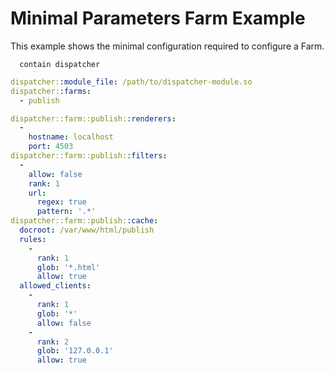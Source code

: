 # Minimal Parameters Farm Example

This example shows the minimal configuration required to configure a Farm.

```puppet
  contain dispatcher
```

```yaml
dispatcher::module_file: /path/to/dispatcher-module.so
dispatcher::farms:
  - publish

dispatcher::farm::publish::renderers:
  -
    hostname: localhost
    port: 4503
dispatcher::farm::publish::filters:
  -
    allow: false
    rank: 1
    url:
      regex: true
      pattern: '.*'
dispatcher::farm::publish::cache:
  docroot: /var/www/html/publish
  rules:
    -
      rank: 1
      glob: '*.html'
      allow: true
  allowed_clients:
    -
      rank: 1
      glob: '*'
      allow: false
    -
      rank: 2
      glob: '127.0.0.1'
      allow: true

```
